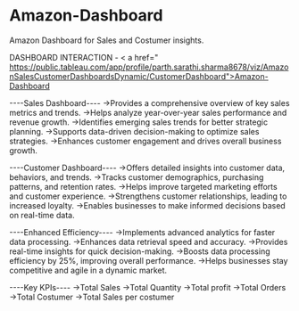 # Amazon-Dashboard
Amazon Dashboard for Sales and Costumer insights.

DASHBOARD INTERACTION - < a href=" https://public.tableau.com/app/profile/parth.sarathi.sharma8678/viz/AmazonSalesCustomerDashboardsDynamic/CustomerDashboard">Amazon-Dashboard</a>

----Sales Dashboard----
->Provides a comprehensive overview of key sales metrics and trends.
->Helps analyze year-over-year sales performance and revenue growth.
->Identifies emerging sales trends for better strategic planning.
->Supports data-driven decision-making to optimize sales strategies.
->Enhances customer engagement and drives overall business growth.

----Customer Dashboard----
->Offers detailed insights into customer data, behaviors, and trends.
->Tracks customer demographics, purchasing patterns, and retention rates.
->Helps improve targeted marketing efforts and customer experience.
->Strengthens customer relationships, leading to increased loyalty.
->Enables businesses to make informed decisions based on real-time data.

----Enhanced Efficiency----
->Implements advanced analytics for faster data processing.
->Enhances data retrieval speed and accuracy.
->Provides real-time insights for quick decision-making.
->Boosts data processing efficiency by 25%, improving overall performance.
->Helps businesses stay competitive and agile in a dynamic market.

----Key KPIs----
->Total Sales
->Total Quantity
->Total profit
->Total Orders
->Total Costumer
->Total Sales per costumer






